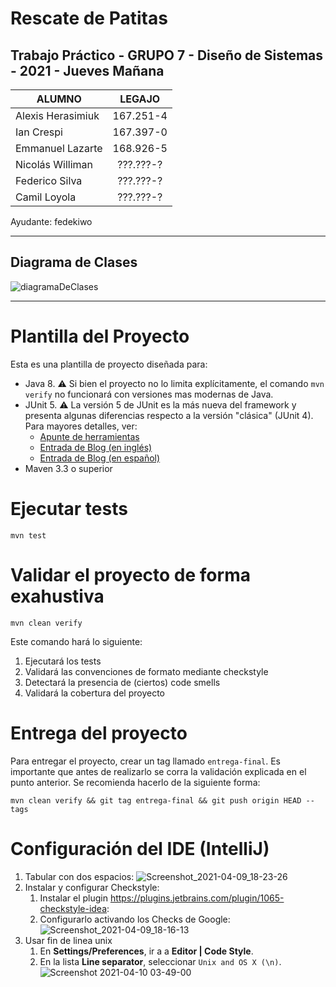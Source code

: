 # Rescate de Patitas

## Trabajo Práctico - GRUPO 7 - Diseño de Sistemas - 2021 - Jueves Mañana

| ALUMNO                            | LEGAJO        |               
| ----------------------------------|:-------------:|
| Alexis Herasimiuk                 | 167.251-4     |
| Ian Crespi                        | 167.397-0     |
| Emmanuel Lazarte                  | 168.926-5     |
| Nicolás Williman                  | ???.???-?     |
| Federico Silva                    | ???.???-?     |
| Camil Loyola                      | ???.???-?     |


Ayudante: fedekiwo

----

## Diagrama de Clases

![diagramaDeClases](http://www.plantuml.com/plantuml/proxy?cache=no&src=https://raw.githubusercontent.com/dds-utn/2021-ju-ma-grupo-7/main/diagramaDeClases.plantuml?token=AKL4DPUCCHGKQ4VV227VBSLAS3XM4)



----

# Plantilla del Proyecto


Esta es una plantilla de proyecto diseñada para: 

* Java 8. :warning: Si bien el proyecto no lo limita explícitamente, el comando `mvn verify` no funcionará con versiones mas modernas de Java. 
* JUnit 5. :warning: La versión 5 de JUnit es la más nueva del framework y presenta algunas diferencias respecto a la versión "clásica" (JUnit 4). Para mayores detalles, ver: 
  *  [Apunte de herramientas](https://docs.google.com/document/d/1VYBey56M0UU6C0689hAClAvF9ILE6E7nKIuOqrRJnWQ/edit#heading=h.dnwhvummp994)
  *  [Entrada de Blog (en inglés)](https://www.baeldung.com/junit-5-migration) 
  *  [Entrada de Blog (en español)](https://www.paradigmadigital.com/dev/nos-espera-junit-5/)
* Maven 3.3 o superior

# Ejecutar tests

```
mvn test
```

# Validar el proyecto de forma exahustiva

```
mvn clean verify
```

Este comando hará lo siguiente:

 1. Ejecutará los tests
 2. Validará las convenciones de formato mediante checkstyle
 3. Detectará la presencia de (ciertos) code smells
 4. Validará la cobertura del proyecto

# Entrega del proyecto

Para entregar el proyecto, crear un tag llamado `entrega-final`. Es importante que antes de realizarlo se corra la validación
explicada en el punto anterior. Se recomienda hacerlo de la siguiente forma:

```
mvn clean verify && git tag entrega-final && git push origin HEAD --tags
```

# Configuración del IDE (IntelliJ)

 1. Tabular con dos espacios: ![Screenshot_2021-04-09_18-23-26](https://user-images.githubusercontent.com/677436/114242543-73e1fe00-9961-11eb-9a61-7e34be9fb8de.png)
 2. Instalar y configurar Checkstyle:
    1. Instalar el plugin https://plugins.jetbrains.com/plugin/1065-checkstyle-idea:
    2. Configurarlo activando los Checks de Google: ![Screenshot_2021-04-09_18-16-13](https://user-images.githubusercontent.com/677436/114242548-75132b00-9961-11eb-972e-28e6e1412979.png)
 3. Usar fin de linea unix
    1. En **Settings/Preferences**, ir a a **Editor | Code Style**.
    2. En la lista **Line separator**, seleccionar `Unix and OS X (\n)`.
 ![Screenshot 2021-04-10 03-49-00](https://user-images.githubusercontent.com/11875266/114260872-c6490c00-99ad-11eb-838f-022acc1903f4.png)
